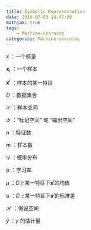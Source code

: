 ```yaml
---
title: Symbolic Representation
date: 2018-07-03 14:47:09
mathjax: true
tags: 
    - Machine-Learning
categories: Machine-Learning
---
```


$x$  ：一个标量

$\pmb{x}_i$ ：一个样本 

$\pmb{x}^i$ ：样本的某一特征

$D$ ：数据集合

$\mathcal{X}$ ：样本空间

$\mathcal{Y}$ ：“标记空间” 或 “输出空间”

$n$ ：特征数

$m$ ：样本数

$\mathcal{D}$ ：概率分布

$\alpha$ ：学习率

$\mu$ ：$D$上某一特征下$\pmb{x}^i$的均值

$\sigma$ ：$D$上某一特征下$\pmb{x}^i$的标准差

$\mathcal{H}​$ ：假设空间

$\widehat{y}$ ：$y$ 的估计量
